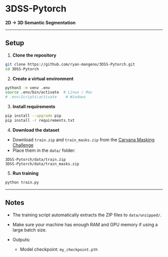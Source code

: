 # 3DSS-Pytorch

**2D → 3D Semantic Segmentation**

---

## Setup 

1. **Clone the repository**

```bash
git clone https://github.com/ryan-mangeno/3DSS-Pytorch.git
cd 3DSS-Pytorch
```

2. **Create a virtual environment**

```bash
python3 -m venv .env
source .env/bin/activate  # Linux / Mac
# .env\Scripts\activate    # Windows
```

3. **Install requirements**

```bash
pip install --upgrade pip
pip install -r requirements.txt
```

4. **Download the dataset**

* Download `train.zip` and `train_masks.zip` from the [Carvana Masking Challenge](https://www.kaggle.com/c/carvana-image-masking-challenge/data)
* Place them in the `data/` folder:

```
3DSS-Pytorch/data/train.zip
3DSS-Pytorch/data/train_masks.zip
```

5. **Run training**

```bash
python train.py
```

---

## Notes

* The training script automatically extracts the ZIP files to `data/unzipped/`.
* Make sure your machine has enough RAM and GPU memory if using a large batch size.
* Outputs:

  * Model checkpoint: `my_checkpoint.pth`
